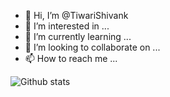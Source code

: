 - 👋 Hi, I’m @TiwariShivank
- 👀 I’m interested in ...
- 🌱 I’m currently learning ...
- 💞️ I’m looking to collaborate on ...
- 📫 How to reach me ...





![Github stats](https://github-readme-stats.vercel.app/api?username=yourusername&theme=highcontrast&show_icons=true&count_private=true)
